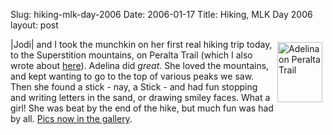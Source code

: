 Slug: hiking-mlk-day-2006
Date: 2006-01-17
Title: Hiking, MLK Day 2006
layout: post

<img align="right" alt="Adelina on Peralta Trail" height="96" hspace="5" id="image2250" src="http://redmonk.net/mt/mt-static/uploads/2006/01/mlkday-hike.thumbnail.jpg" vspace="5" width="72" />

|Jodi| and I took the munchkin on her first real hiking trip today, to the Superstition mountains, on Peralta Trail (which I also wrote about <a href="http://redmonk.net/index.php?s=peralta">here</a>). Adelina did <em>great</em>. She loved the mountains, and kept wanting to go to the top of various peaks we saw. Then she found a stick - nay, a Stick - and had fun stopping and writing letters in the sand, or drawing smiley faces. What a girl! She was beat by the end of the hike, but much fun was had by all. <a href="http://speakshermind.redmonk.net/gallery/view/hike-mlkday-2006/">Pics now in the gallery</a>.
